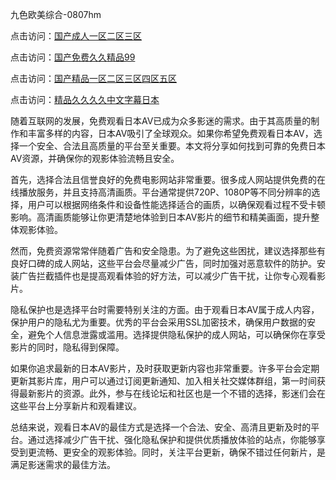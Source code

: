 九色欧美综合-0807hm

点击访问：<a href="https://bsdf-5f5.pages.dev/">国产成人一区二区三区</a>

点击访问：<a href="https://heiliaozj3tjd.pages.dev">国产免费久久精品99</a>

点击访问：<a href="https://heiliaoxqkkct.pages.dev">国产精品一区二区三区四区五区</a>

点击访问：<a href="https://vassv.pages.dev/">精品久久久久中文字幕日本</a>


随着互联网的发展，免费观看日本AV已成为众多影迷的需求。由于其高质量的制作和丰富多样的内容，日本AV吸引了全球观众。如果你希望免费观看日本AV，选择一个安全、合法且高质量的平台至关重要。本文将分享如何找到可靠的免费日本AV资源，并确保你的观影体验流畅且安全。

首先，选择合法且信誉良好的免费电影网站非常重要。很多成人网站提供免费的在线播放服务，并且支持高清画质。平台通常提供720P、1080P等不同分辨率的选择，用户可以根据网络条件和设备性能选择适合的画质，以确保观看过程不受卡顿影响。高清画质能够让你更清楚地体验到日本AV影片的细节和精美画面，提升整体观影体验。

然而，免费资源常常伴随着广告和安全隐患。为了避免这些困扰，建议选择那些有良好口碑的成人网站，这些平台会尽量减少广告，同时加强对恶意软件的防护。安装广告拦截插件也是提高观看体验的好方法，可以减少广告干扰，让你专心观看影片。

隐私保护也是选择平台时需要特别关注的方面。由于观看日本AV属于成人内容，保护用户的隐私尤为重要。优秀的平台会采用SSL加密技术，确保用户数据的安全，避免个人信息泄露或滥用。选择提供隐私保护的成人网站，可以确保你在享受影片的同时，隐私得到保障。

如果你追求最新的日本AV影片，及时获取更新内容也非常重要。许多平台会定期更新其影片库，用户可以通过订阅更新通知、加入相关社交媒体群组，第一时间获得最新影片的资源。此外，参与在线论坛和社区也是一个不错的选择，影迷们会在这些平台上分享新片和观看建议。

总结来说，观看日本AV的最佳方式是选择一个合法、安全、高清且更新及时的平台。通过选择减少广告干扰、强化隐私保护和提供优质播放体验的站点，你能够享受到更流畅、更安全的观影体验。同时，关注平台更新，确保不错过任何新片，是满足影迷需求的最佳方法。




<span style="display:none;">[Canonical link](https://github.com/gg445219/45126 ）</span>
